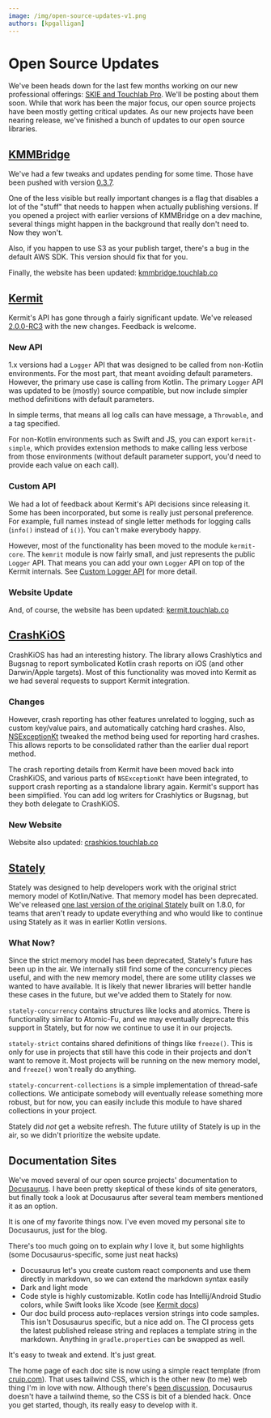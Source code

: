 ```yaml
---
image: /img/open-source-updates-v1.png
authors: [kpgalligan]
---
```


# Open Source Updates

We've been heads down for the last few months working on our new professional offerings: [SKIE and Touchlab Pro](https://get.touchlab.co/skie-touchlab-pro/). We'll be posting about them soon. While that work has been the major focus, our open source projects have been mostly getting critical updates. As our new projects have been nearing release, we've finished a bunch of updates to our open source libraries.

<!--truncate-->

## [KMMBridge](https://kmmbridge.touchlab.co/)

We've had a few tweaks and updates pending for some time. Those have been pushed with version [0.3.7](https://github.com/touchlab/KMMBridge/releases/tag/0.3.7).

One of the less visible but really important changes is a flag that disables a lot of the "stuff" that needs to happen when actually publishing versions. If you opened a project with earlier versions of KMMBridge on a dev machine, several things might happen in the background that really don't need to. Now they won't.

Also, if you happen to use S3 as your publish target, there's a bug in the default AWS SDK. This version should fix that for you.

Finally, the website has been updated: [kmmbridge.touchlab.co](https://kmmbridge.touchlab.co/)

## [Kermit](https://kermit.touchlab.co/)

Kermit's API has gone through a fairly significant update. We've released [2.0.0-RC3](https://github.com/touchlab/Kermit/releases/tag/2.0.0-RC3) with the new changes. Feedback is welcome.

### New API

1.x versions had a `Logger` API that was designed to be called from non-Kotlin environments. For the most part, that meant avoiding default parameters. However, the primary use case is calling from Kotlin. The primary `Logger` API was updated to be (mostly) source compatible, but now include simpler method definitions with default parameters.

In simple terms, that means all log calls can have message, a `Throwable`, and a tag specified.

For non-Kotlin environments such as Swift and JS, you can export `kermit-simple`, which provides extension methods to make calling less verbose from those environments (without default parameter support, you'd need to provide each value on each call).

### Custom API

We had a lot of feedback about Kermit's API decisions since releasing it. Some has been incorporated, but some is really just personal preference. For example, full names instead of single letter methods for logging calls (`info()` instead of `i()`). You can't make everybody happy.

However, most of the functionality has been moved to the module `kermit-core`. The `kemrit` module is now fairly small, and just represents the public `Logger` API. That means you can add your own `Logger` API on top of the Kermit internals. See [Custom Logger API](https://kermit.touchlab.co/docs/details/CUSTOM_API) for more detail.

### Website Update

And, of course, the website has been updated: [kermit.touchlab.co](https://kermit.touchlab.co/)

## [CrashKiOS](https://crashkios.touchlab.co/)

CrashKiOS has had an interesting history. The library allows Crashlytics and Bugsnag to report symbolicated Kotlin crash reports on iOS (and other Darwin/Apple targets). Most of this functionality was moved into Kermit as we had several requests to support Kermit integration.

### Changes

However, crash reporting has other features unrelated to logging, such as custom key/value pairs, and automatically catching hard crashes. Also, [NSExceptionKt](https://github.com/rickclephas/NSExceptionKt) tweaked the method being used for reporting hard crashes. This allows reports to be consolidated rather than the earlier dual report method.

The crash reporting details from Kermit have been moved back into CrashKiOS, and various parts of `NSExceptionKt` have been integrated, to support crash reporting as a standalone library again. Kermit's support has been simplified. You can add log writers for Crashlytics or Bugsnag, but they both delegate to CrashKiOS.

### New Website

Website also updated: [crashkios.touchlab.co](https://crashkios.touchlab.co/)

## [Stately](https://github.com/touchlab/Stately)

Stately was designed to help developers work with the original strict memory model of Kotlin/Native. That memory model has been deprecated. We've released [one last version of the original Stately](https://github.com/touchlab/Stately/releases/tag/1.2.5) built on 1.8.0, for teams that aren't ready to update everything and who would like to continue using Stately as it was in earlier Kotlin versions.

### What Now?

Since the strict memory model has been deprecated, Stately's future has been up in the air. We internally still find some of the concurrency pieces useful, and with the new memory model, there are some utility classes we wanted to have available. It is likely that newer libraries will better handle these cases in the future, but we've added them to Stately for now.

`stately-concurrency` contains structures like locks and atomics. There is functionality similar to Atomic-Fu, and we may eventually deprecate this support in Stately, but for now we continue to use it in our projects.

`stately-strict` contains shared definitions of things like `freeze()`. This is only for use in projects that still have this code in their projects and don't want to remove it. Most projects will be running on the new memory model, and `freeze()` won't really do anything.

`stately-concurrent-collections` is a simple implementation of thread-safe collections. We anticipate somebody will eventually release something more robust, but for now, you can easily include this module to have shared collections in your project.

Stately did *not* get a website refresh. The future utility of Stately is up in the air, so we didn't prioritize the website update.

## Documentation Sites

We've moved several of our open source projects' documentation to [Docusaurus](https://docusaurus.io/). I have been pretty skeptical of these kinds of site generators, but finally took a look at Docusaurus after several team members mentioned it as an option.

It is one of my favorite things now. I've even moved my personal site to Docusaurus, just for the blog.

There's too much going on to explain *why* I love it, but some highlights (some Docusaurus-specific, some just neat hacks)

* Docusaurus let's you create custom react components and use them directly in markdown, so we can extend the markdown syntax easily
* Dark and light mode
* Code style is highly customizable. Kotlin code has Intellij/Android Studio colors, while Swift looks like Xcode (see [Kermit docs](https://kermit.touchlab.co/docs/configuration/NON_KOTLIN))
* Our doc build process auto-replaces version strings into code samples. This isn't Dosusaurus specific, but a nice add on. The CI process gets the latest published release string and replaces a template string in the markdown. Anything in `gradle.properties` can be swapped as well.

It's easy to tweak and extend. It's just great.

The home page of each doc site is now using a simple react template (from [cruip.com](https://cruip.com/)). That uses tailwind CSS, which is the other new (to me) web thing I'm in love with now. Although there's [been discussion](https://github.com/facebook/docusaurus/issues/2961), Docusaurus doesn't have a tailwind theme, so the CSS is bit of a blended hack. Once you get started, though, its really easy to develop with it.
